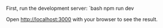 
First, run the development server:
`bash
npm run dev

Open [http://localhost:3000](http://localhost:3000) with your browser to see the result.
